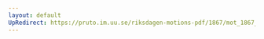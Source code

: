 ```yaml
---
layout: default
UpRedirect: https://pruto.im.uu.se/riksdagen-motions-pdf/1867/mot_1867__ak__110/mot_1867__ak__110-002.pdf
---
```

